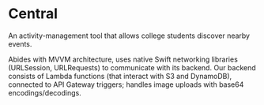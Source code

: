 # Central
An activity-management tool that allows college students discover nearby events.

Abides with MVVM architecture, uses native Swift networking libraries (URLSession, URLRequests) to communicate with its backend. Our backend consists of Lambda functions (that interact with S3 and DynamoDB), connected to API Gateway triggers; handles image uploads with base64 encodings/decodings.
